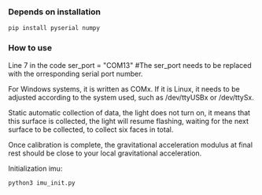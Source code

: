 ### Depends on installation
    pip install pyserial numpy 
### How to use
Line 7 in the code ser_port = "COM13"  #The ser_port needs to be replaced with the orresponding serial port number. 

For Windows systems, it is written as COMx. If it is Linux, it needs to be adjusted according to the system used, such as /dev/ttyUSBx or /dev/ttySx.

Static automatic collection of data, the light does not turn on, it means that this surface is collected, the light will resume flashing, waiting for the next surface to be collected, to collect six faces in total.

Once calibration is complete, the gravitational acceleration modulus at final rest should be close to your local gravitational acceleration.

Initialization imu:

    python3 imu_init.py